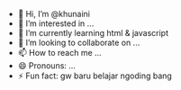 - 👋 Hi, I’m @khunaini
- 👀 I’m interested in ...
- 🌱 I’m currently learning html & javascript
- 💞️ I’m looking to collaborate on ...
- 📫 How to reach me ...
- 😄 Pronouns: ...
- ⚡ Fun fact: gw baru belajar ngoding bang

<!---
khunaini/khunaini is a ✨ special ✨ repository because its `README.md` (this file) appears on your GitHub profile.
You can click the Preview link to take a look at your changes.
--->
